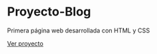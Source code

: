 # Proyecto-Blog
Primera página web desarrollada con HTML y CSS



[Ver proyecto](https://minorinzzz.github.io/Proyecto-Blog/)
